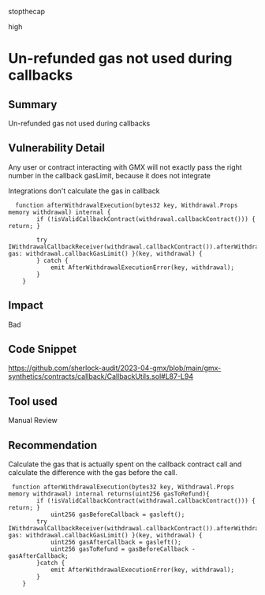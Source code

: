stopthecap

high

# Un-refunded gas not used during callbacks

## Summary
Un-refunded gas not used during callbacks

## Vulnerability Detail
Any user or contract interacting with GMX will not exactly pass the right number in the callback gasLimit, because it does not integrate 

Integrations don't calculate the gas in callback

```solidity
  function afterWithdrawalExecution(bytes32 key, Withdrawal.Props memory withdrawal) internal {
        if (!isValidCallbackContract(withdrawal.callbackContract())) { return; }

        try IWithdrawalCallbackReceiver(withdrawal.callbackContract()).afterWithdrawalExecution{ gas: withdrawal.callbackGasLimit() }(key, withdrawal) {
        } catch {
            emit AfterWithdrawalExecutionError(key, withdrawal);
        }
    }
```

## Impact
Bad

## Code Snippet
https://github.com/sherlock-audit/2023-04-gmx/blob/main/gmx-synthetics/contracts/callback/CallbackUtils.sol#L87-L94

## Tool used

Manual Review

## Recommendation

Calculate the gas that is actually spent on the callback contract call and calculate the difference with the gas before the call.

```solidity
 function afterWithdrawalExecution(bytes32 key, Withdrawal.Props memory withdrawal) internal returns(uint256 gasToRefund){
        if (!isValidCallbackContract(withdrawal.callbackContract())) { return; }
            uint256 gasBeforeCallback = gasleft();
        try IWithdrawalCallbackReceiver(withdrawal.callbackContract()).afterWithdrawalExecution{ gas: withdrawal.callbackGasLimit() }(key, withdrawal) {
            uint256 gasAfterCallback = gasleft();
            uint256 gasToRefund = gasBeforeCallback - gasAfterCallback;
        }catch {
            emit AfterWithdrawalExecutionError(key, withdrawal);
        }
    }
```
